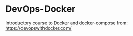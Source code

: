 # DevOps-Docker
Introductory course to Docker and docker-compose from: https://devopswithdocker.com/
